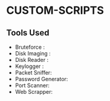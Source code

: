 # CUSTOM-SCRIPTS

## Tools Used

- Bruteforce :
- Disk Imaging :
- Disk Reader :
- Keylogger :
- Packet Sniffer:
- Password Generator:
- Port Scanner:
- Web Scrapper:
